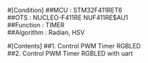 #[Condition]
##MCU           : STM32F411RET6<br/>
##OTS           : NUCLEO-F411RE NUF411RE$AU1<br/>
##Function      : TIMER<br/>
##Algorithm     : Radian, HSV<br/>

#[Contents]
##1. Control PWM Timer RGBLED<br/>
##2. Control PWM Timer RGBLED with uart<br/>

